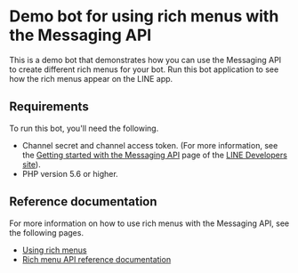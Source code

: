 # Demo bot for using rich menus with the Messaging API

This is a demo bot that demonstrates how you can use the Messaging API to create different rich menus for your bot. Run this bot application to see how the rich menus appear on the LINE app. 

## Requirements

To run this bot, you'll need the following. 

- Channel secret and channel access token. (For more information, see the [Getting started with the Messaging API](https://developers.line.me/en/docs/messaging-api/getting-started/) page of the [LINE Developers site](https://developers.line.me/)).
- PHP version 5.6 or higher.


## Reference documentation

For more information on how to use rich menus with the Messaging API, see the following pages.

- [Using rich menus](https://developers.line.me/en/docs/messaging-api/using-rich-menus/)
- [Rich menu API reference documentation](https://developers.line.me/en/docs/messaging-api/reference/)
